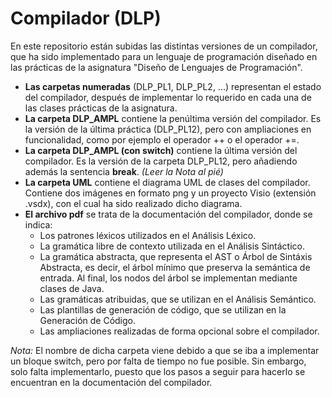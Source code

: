 # Compilador (DLP)
En este repositorio están subidas las distintas versiones de un compilador, que ha sido implementado para un lenguaje de programación diseñado en las prácticas de la asignatura "Diseño de Lenguajes de Programación".

- **Las carpetas numeradas** (DLP_PL1, DLP_PL2, ...) representan el estado del compilador, después de implementar lo requerido en cada una de las clases prácticas de la asignatura.
- **La carpeta DLP_AMPL** contiene la penúltima versión del compilador. Es la versión de la última práctica (DLP_PL12), pero con ampliaciones en funcionalidad, como por ejemplo el operador ++ o el operador +=.
- **La carpeta DLP_AMPL (con switch)** contiene la última versión del compilador. Es la versión de la carpeta DLP_PL12, pero añadiendo además la sentencia **break**. *(Leer la Nota al pié)*
- **La carpeta UML** contiene el diagrama UML de clases del compilador. Contiene dos imágenes en formato png y un proyecto Visio (extensión .vsdx), con el cual ha sido realizado dicho diagrama.
- **El archivo pdf** se trata de la documentación del compilador, donde se indica:
    - Los patrones léxicos utilizados en el Análisis Léxico.
    - La gramática libre de contexto utilizada en el Análisis Sintáctico.
    - La gramática abstracta, que representa el AST o Árbol de Sintáxis Abstracta, es decir, el árbol mínimo que preserva la semántica de entrada. Al final, los nodos del árbol se implementan mediante clases de Java.
    - Las gramáticas atribuidas, que se utilizan en el Análisis Semántico.
    - Las plantillas de generación de código, que se utilizan en la Generación de Código.
    - Las ampliaciones realizadas de forma opcional sobre el compilador.

*Nota:* El nombre de dicha carpeta viene debido a que se iba a implementar un bloque switch, pero por falta de tiempo no fue posible. Sin embargo, solo falta implementarlo, puesto que los pasos a seguir para hacerlo se encuentran en la documentación del compilador.
